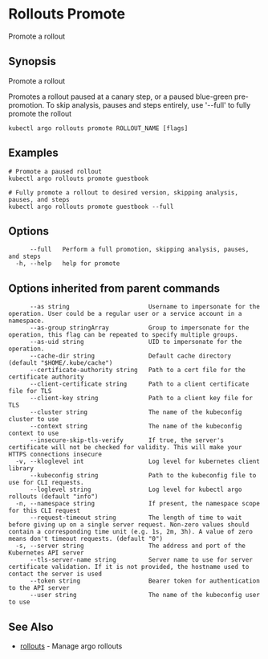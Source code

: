 # Rollouts Promote

Promote a rollout

## Synopsis

Promote a rollout

Promotes a rollout paused at a canary step, or a paused blue-green pre-promotion.
To skip analysis, pauses and steps entirely, use '--full' to fully promote the rollout

```shell
kubectl argo rollouts promote ROLLOUT_NAME [flags]
```

## Examples

```shell
# Promote a paused rollout
kubectl argo rollouts promote guestbook

# Fully promote a rollout to desired version, skipping analysis, pauses, and steps
kubectl argo rollouts promote guestbook --full
```

## Options

```
      --full   Perform a full promotion, skipping analysis, pauses, and steps
  -h, --help   help for promote
```

## Options inherited from parent commands

```
      --as string                      Username to impersonate for the operation. User could be a regular user or a service account in a namespace.
      --as-group stringArray           Group to impersonate for the operation, this flag can be repeated to specify multiple groups.
      --as-uid string                  UID to impersonate for the operation.
      --cache-dir string               Default cache directory (default "$HOME/.kube/cache")
      --certificate-authority string   Path to a cert file for the certificate authority
      --client-certificate string      Path to a client certificate file for TLS
      --client-key string              Path to a client key file for TLS
      --cluster string                 The name of the kubeconfig cluster to use
      --context string                 The name of the kubeconfig context to use
      --insecure-skip-tls-verify       If true, the server's certificate will not be checked for validity. This will make your HTTPS connections insecure
  -v, --kloglevel int                  Log level for kubernetes client library
      --kubeconfig string              Path to the kubeconfig file to use for CLI requests.
      --loglevel string                Log level for kubectl argo rollouts (default "info")
  -n, --namespace string               If present, the namespace scope for this CLI request
      --request-timeout string         The length of time to wait before giving up on a single server request. Non-zero values should contain a corresponding time unit (e.g. 1s, 2m, 3h). A value of zero means don't timeout requests. (default "0")
  -s, --server string                  The address and port of the Kubernetes API server
      --tls-server-name string         Server name to use for server certificate validation. If it is not provided, the hostname used to contact the server is used
      --token string                   Bearer token for authentication to the API server
      --user string                    The name of the kubeconfig user to use
```

## See Also

* [rollouts](kubectl-argo-rollouts.md)	 - Manage argo rollouts
